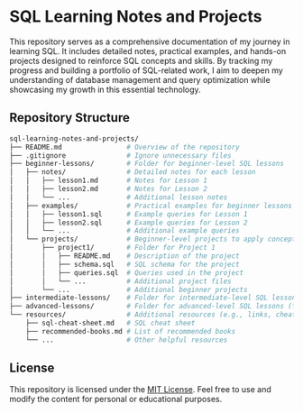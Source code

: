 # SQL Learning Notes and Projects

This repository serves as a comprehensive documentation of my journey in learning SQL. It includes detailed notes, practical examples, and hands-on projects designed to reinforce SQL concepts and skills. By tracking my progress and building a portfolio of SQL-related work, I aim to deepen my understanding of database management and query optimization while showcasing my growth in this essential technology.

## Repository Structure
```bash
sql-learning-notes-and-projects/
├── README.md                # Overview of the repository
├── .gitignore               # Ignore unnecessary files
├── beginner-lessons/        # Folder for beginner-level SQL lessons
│   ├── notes/               # Detailed notes for each lesson
│   │   ├── lesson1.md       # Notes for Lesson 1
│   │   ├── lesson2.md       # Notes for Lesson 2
│   │   └── ...              # Additional lesson notes
│   ├── examples/            # Practical examples for beginner lessons
│   │   ├── lesson1.sql      # Example queries for Lesson 1
│   │   ├── lesson2.sql      # Example queries for Lesson 2
│   │   └── ...              # Additional example queries
│   └── projects/            # Beginner-level projects to apply concepts
│       ├── project1/        # Folder for Project 1
│       │   ├── README.md    # Description of the project
│       │   ├── schema.sql   # SQL schema for the project
│       │   ├── queries.sql  # Queries used in the project
│       │   └── ...          # Additional project files
│       └── ...              # Additional beginner projects
├── intermediate-lessons/    # Folder for intermediate-level SQL lessons (future)
├── advanced-lessons/        # Folder for advanced-level SQL lessons (future)
└── resources/               # Additional resources (e.g., links, cheat sheets)
    ├── sql-cheat-sheet.md   # SQL cheat sheet
    ├── recommended-books.md # List of recommended books
    └── ...                  # Other helpful resources
```

## License

This repository is licensed under the [MIT License](LICENSE). Feel free to use and modify the content for personal or educational purposes.